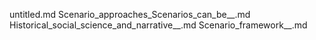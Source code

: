 untitled.md
Scenario_approaches_Scenarios_can_be__.md
Historical_social_science_and_narrative__.md
Scenario_framework__.md
